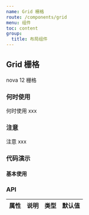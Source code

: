```yaml
---
name: Grid 栅格
route: /components/grid
menu: 组件
toc: content
group:
  title: 布局组件
---
```


## Grid 栅格

nova 12 栅格

### 何时使用

何时使用 xxx

### 注意

注意 xxx

### 代码演示

#### 基本使用

<code src='./demo/basic.tsx'></code>

### API

| 属性 | 说明 | 类型 | 默认值 |
| ---- | ---- | ---- | ------ |

